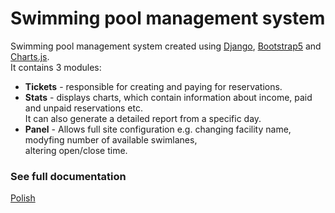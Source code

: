 # Swimming pool management system
Swimming pool management system created using [Django](https://www.djangoproject.com/),
[Bootstrap5](https://getbootstrap.com/) and [Charts.js](https://www.chartjs.org/).<br>
It contains 3 modules:
- **Tickets** - responsible for creating and paying for reservations.
- **Stats** - displays charts, which contain information about income, paid and unpaid reservations etc.<br>
  It can also generate a detailed report from a specific day.
- **Panel** - Allows full site configuration e.g. changing facility name, modyfing number of available swimlanes,<br>
  altering open/close time.

### See full documentation
[Polish](docs/pl/index.md)